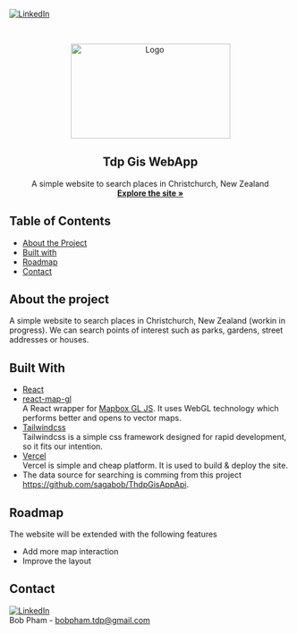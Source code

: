 [![LinkedIn][linkedin-shield]][linkedin-url]

<!-- PROJECT LOGO -->
<br />
<p align="center">
  <a href="#">
    <img src="https://i.ibb.co/gb2tf3s/Tdp-logo-main.png" alt="Logo" width="285" height="170">
  </a>

  <h2 align="center">Tdp Gis WebApp </h2>

  <p align="center">
    A simple website to search places in Christchurch, New Zealand
    <br />  
    <a href="https://thdp-gis-web-app.vercel.app/" target="_blank"><strong>Explore the site »</strong></a>   
  </p>
</p>
 
## Table of Contents
* [About the Project](#about-the-project)
* [Built with](#built-with)
* [Roadmap](#roadmap)
* [Contact](#contact)
  
## About the project
A simple website to search places in Christchurch, New Zealand (workin in progress). We can search points of interest such as parks, gardens, street addresses or houses.

## Built With
* [React](https://reactjs.org/)
* [react-map-gl](https://visgl.github.io/react-map-gl/)
  <br/>A React wrapper for [Mapbox GL JS](https://docs.mapbox.com/mapbox-gl-js/guides/). It uses WebGL technology which performs better and opens to vector maps.   
* [Tailwindcss](https://tailwindcss.com/)
  <br/>Tailwindcss is a simple css framework designed for rapid development, so it fits our intention.  
* [Vercel](https://vercel.com/)
  <br/>Vercel is simple and cheap platform. It is used to build & deploy the site.
* The data source for searching is comming from this project https://github.com/sagabob/ThdpGisAppApi.

## Roadmap
The website will be extended with the following features
* Add more map interaction
* Improve the layout
 

## Contact
[![LinkedIn][linkedin-shield]][linkedin-url]<br/>
Bob Pham - bobpham.tdp@gmail.com<br/>


[linkedin-shield]: https://img.shields.io/badge/-LinkedIn-black.svg?style=flat-square&logo=linkedin&colorB=555
[linkedin-url]: https://www.linkedin.com/in/bob-pham-93937973/
[tdp-logo]: tdp-logo.png

